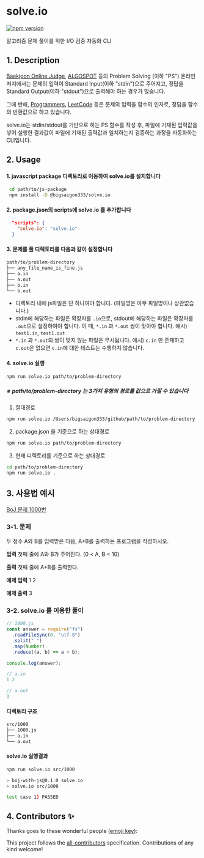 # solve&#46;io

[![npm version](https://badge.fury.io/js/solve.io.svg)](https://badge.fury.io/js/solve.io)

알고리즘 문제 풀이를 위한 I/O 검증 자동화 CLI

## 1. Description

[Baekjoon Online Judge](https://www.acmicpc.net/), [ALGOSPOT](https://www.algospot.com/) 등의 Problem Solving (이하 "PS") 온라인 저지에서는 문제의 입력이 Standard Input(이하 "stdin")으로 주어지고, 정답을 Standard Output(이하 "stdout")으로 출력해야 하는 경우가 많습니다.

그에 반해, [Programmers](https://programmers.co.kr/), [LeetCode](https://leetcode.com/) 등은 문제의 입력을 함수의 인자로, 정답을 함수의 반환값으로 하고 있습니다.

solve&#46;io는 stdin/stdout를 기반으로 하는 PS 함수를 작성 후, 파일에 기재된 입력값을 넣어 실행한 결과값이 파일에 기재된 출력값과 일치하는지 검증하는 과정을 자동화하는 CLI입니다.

<!--
solve&#46;io는 stdin/stdout를 기반으로 하는 PS를 함수를 기반으로 하는 PS로 바꿔주는 역할을 합니다.

이를 통해 jest와 같은 테스트 프레임워크를 사용하여 PS를 할 수 있게 도와줍니다. -->

## 2. Usage

#### 1. javascript package 디렉토리로 이동하여 solve.io를 설치합니다

```sh
 cd path/to/js-package
 npm install -D @bigsaigon333/solve.io
```

#### 2. package.json의 scripts에 solve.io 를 추가합니다

```json
  "scripts": {
    "solve.io": "solve.io"
  }
```

#### 3. 문제를 풀 디렉토리를 다음과 같이 설정합니다

```sh
path/to/problem-directory
├── any_file_name_is_fine.js
├── a.in
├── a.out
├── b.in
└── b.out
```

- 디렉토리 내에 js파일은 단 하나여야 합니다. (파일명은 아무 파일명이나 상관없습니다.)
- stdin에 해당하는 파일은 확장자를 `.in`으로, stdout에 해당하는 파일은 확장자를 `.out`으로 설정하여야 합니다. 이 때, `*.in` 과 `*.out` 쌍이 맞아야 합니다.
  예시) `test1.in`, `test1.out`
- `*.in` 과 `*.out`의 쌍이 맞지 않는 파일은 무시됩니다.
  예시) `c.in` 만 존재하고 `c.out`은 없으면 `c.in`에 대한 테스트는 수행하지 않습니다.

#### 4. solve.io 실행

```sh
npm run solve.io path/to/problem-directory
```

##### ※ path/to/problem-directory 는 3가지 유형의 경로를 값으로 가질 수 있습니다

1. 절대경로

```sh
npm run solve.io /Users/bigsaigon333/github/path/to/problem-directory
```

2. package.json 을 기준으로 하는 상대경로

```sh
npm run solve.io path/to/problem-directory
```

3. 현재 디렉토리를 기준으로 하는 상대경로

```sh
cd path/to/problem-directory
npm run solve.io .
```

## 3. 사용법 예시

[BoJ 문제 1000번](https://www.acmicpc.net/problem/1000)

### 3-1. 문제

두 정수 A와 B를 입력받은 다음, A+B를 출력하는 프로그램을 작성하시오.

**입력**
첫째 줄에 A와 B가 주어진다. (0 < A, B < 10)

**출력**
첫째 줄에 A+B를 출력한다.

**예제 입력**
1 2

**예제 출력**
3

### 3-2. solve&#46;io 를 이용한 풀이

```js
// 1000.js
const answer = require("fs")
  .readFileSync(0, "utf-8")
  .split(" ")
  .map(Number)
  .reduce((a, b) => a + b);

console.log(answer);

// a.in
1 2

// a.out
3
```

#### 디렉토리 구조

```sh
src/1000
├── 1000.js
├── a.in
└── a.out
```

#### solve.io 실행결과

```sh
npm run solve.io src/1000

> boj-with-js@0.1.0 solve.io
> solve.io src/1000

test case 1) PASSED

```

## 4. Contributors ✨

Thanks goes to these wonderful people ([emoji key](https://allcontributors.org/docs/en/emoji-key)):

<!-- ALL-CONTRIBUTORS-LIST:START - Do not remove or modify this section -->
<!-- prettier-ignore-start -->
<!-- markdownlint-disable -->
<!-- markdownlint-restore -->
<!-- prettier-ignore-end -->

<!-- ALL-CONTRIBUTORS-LIST:END -->

This project follows the [all-contributors](https://github.com/all-contributors/all-contributors) specification. Contributions of any kind welcome!

```

```
